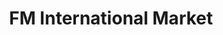 ---
title: "FM International Market"
url: /grand-forks/fm-international-market/
shop: convenience
---
